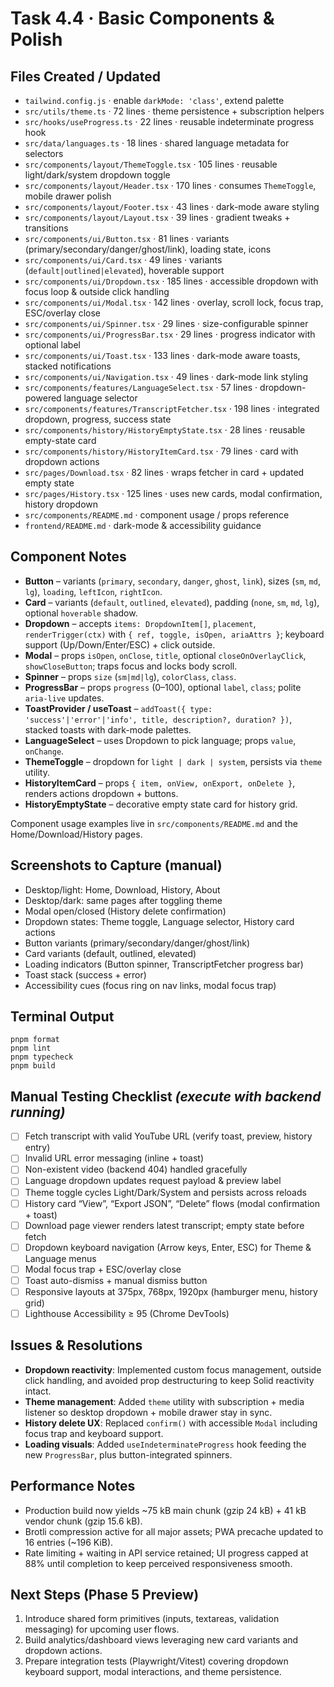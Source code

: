 # Task 4.4 · Basic Components & Polish

## Files Created / Updated
- `tailwind.config.js` · enable `darkMode: 'class'`, extend palette
- `src/utils/theme.ts` · 72 lines · theme persistence + subscription helpers
- `src/hooks/useProgress.ts` · 22 lines · reusable indeterminate progress hook
- `src/data/languages.ts` · 18 lines · shared language metadata for selectors
- `src/components/layout/ThemeToggle.tsx` · 105 lines · reusable light/dark/system dropdown toggle
- `src/components/layout/Header.tsx` · 170 lines · consumes `ThemeToggle`, mobile drawer polish
- `src/components/layout/Footer.tsx` · 43 lines · dark-mode aware styling
- `src/components/layout/Layout.tsx` · 39 lines · gradient tweaks + transitions
- `src/components/ui/Button.tsx` · 81 lines · variants (primary/secondary/danger/ghost/link), loading state, icons
- `src/components/ui/Card.tsx` · 49 lines · variants (`default|outlined|elevated`), hoverable support
- `src/components/ui/Dropdown.tsx` · 185 lines · accessible dropdown with focus loop & outside click handling
- `src/components/ui/Modal.tsx` · 142 lines · overlay, scroll lock, focus trap, ESC/overlay close
- `src/components/ui/Spinner.tsx` · 29 lines · size-configurable spinner
- `src/components/ui/ProgressBar.tsx` · 29 lines · progress indicator with optional label
- `src/components/ui/Toast.tsx` · 133 lines · dark-mode aware toasts, stacked notifications
- `src/components/ui/Navigation.tsx` · 49 lines · dark-mode link styling
- `src/components/features/LanguageSelect.tsx` · 57 lines · dropdown-powered language selector
- `src/components/features/TranscriptFetcher.tsx` · 198 lines · integrated dropdown, progress, success state
- `src/components/history/HistoryEmptyState.tsx` · 28 lines · reusable empty-state card
- `src/components/history/HistoryItemCard.tsx` · 79 lines · card with dropdown actions
- `src/pages/Download.tsx` · 82 lines · wraps fetcher in card + updated empty state
- `src/pages/History.tsx` · 125 lines · uses new cards, modal confirmation, history dropdown
- `src/components/README.md` · component usage / props reference
- `frontend/README.md` · dark-mode & accessibility guidance

## Component Notes
- **Button** – variants (`primary`, `secondary`, `danger`, `ghost`, `link`), sizes (`sm`, `md`, `lg`), `loading`, `leftIcon`, `rightIcon`.
- **Card** – variants (`default`, `outlined`, `elevated`), padding (`none`, `sm`, `md`, `lg`), optional `hoverable` shadow.
- **Dropdown** – accepts `items: DropdownItem[]`, `placement`, `renderTrigger(ctx)` with `{ ref, toggle, isOpen, ariaAttrs }`; keyboard support (Up/Down/Enter/ESC) + click outside.
- **Modal** – props `isOpen`, `onClose`, `title`, optional `closeOnOverlayClick`, `showCloseButton`; traps focus and locks body scroll.
- **Spinner** – props `size` (`sm|md|lg`), `colorClass`, `class`.
- **ProgressBar** – props `progress` (0–100), optional `label`, `class`; polite `aria-live` updates.
- **ToastProvider / useToast** – `addToast({ type: 'success'|'error'|'info', title, description?, duration? })`, stacked toasts with dark-mode palettes.
- **LanguageSelect** – uses Dropdown to pick language; props `value`, `onChange`.
- **ThemeToggle** – dropdown for `light | dark | system`, persists via `theme` utility.
- **HistoryItemCard** – props `{ item, onView, onExport, onDelete }`, renders actions dropdown + buttons.
- **HistoryEmptyState** – decorative empty state card for history grid.

Component usage examples live in `src/components/README.md` and the Home/Download/History pages.

## Screenshots to Capture (manual)
- Desktop/light: Home, Download, History, About
- Desktop/dark: same pages after toggling theme
- Modal open/closed (History delete confirmation)
- Dropdown states: Theme toggle, Language selector, History card actions
- Button variants (primary/secondary/danger/ghost/link)
- Card variants (default, outlined, elevated)
- Loading indicators (Button spinner, TranscriptFetcher progress bar)
- Toast stack (success + error)
- Accessibility cues (focus ring on nav links, modal focus trap)

## Terminal Output
```
pnpm format
pnpm lint
pnpm typecheck
pnpm build
```

## Manual Testing Checklist *(execute with backend running)*
- [ ] Fetch transcript with valid YouTube URL (verify toast, preview, history entry)
- [ ] Invalid URL error messaging (inline + toast)
- [ ] Non-existent video (backend 404) handled gracefully
- [ ] Language dropdown updates request payload & preview label
- [ ] Theme toggle cycles Light/Dark/System and persists across reloads
- [ ] History card “View”, “Export JSON”, “Delete” flows (modal confirmation + toast)
- [ ] Download page viewer renders latest transcript; empty state before fetch
- [ ] Dropdown keyboard navigation (Arrow keys, Enter, ESC) for Theme & Language menus
- [ ] Modal focus trap + ESC/overlay close
- [ ] Toast auto-dismiss + manual dismiss button
- [ ] Responsive layouts at 375px, 768px, 1920px (hamburger menu, history grid)
- [ ] Lighthouse Accessibility ≥ 95 (Chrome DevTools)

## Issues & Resolutions
- **Dropdown reactivity**: Implemented custom focus management, outside click handling, and avoided prop destructuring to keep Solid reactivity intact.
- **Theme management**: Added `theme` utility with subscription + media listener so desktop dropdown + mobile drawer stay in sync.
- **History delete UX**: Replaced `confirm()` with accessible `Modal` including focus trap and keyboard support.
- **Loading visuals**: Added `useIndeterminateProgress` hook feeding the new `ProgressBar`, plus button-integrated spinners.

## Performance Notes
- Production build now yields ~75 kB main chunk (gzip 24 kB) + 41 kB vendor chunk (gzip 15.6 kB).
- Brotli compression active for all major assets; PWA precache updated to 16 entries (~196 KiB).
- Rate limiting + waiting in API service retained; UI progress capped at 88% until completion to keep perceived responsiveness smooth.

## Next Steps (Phase 5 Preview)
1. Introduce shared form primitives (inputs, textareas, validation messaging) for upcoming user flows.
2. Build analytics/dashboard views leveraging new card variants and dropdown actions.
3. Prepare integration tests (Playwright/Vitest) covering dropdown keyboard support, modal interactions, and theme persistence.
